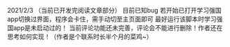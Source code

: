 
2021/2/3 （当前已开发完阅读文章部分）
目前已知bug 若开始已打开学习强国app切换过界面，程序会卡住，需手动切至主页面即可
最好运行该脚本时学习强国app是未启动过的！
当前评论功能还未完善，评论会不能进行删除！作者还在思考如何实现！（作者是个联系时长半个月的菜鸡~）

 
